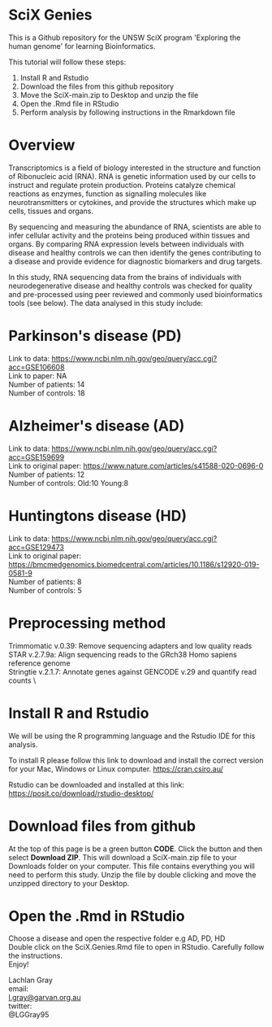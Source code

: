 # SciX Genies

This is a Github repository for the UNSW SciX program 'Exploring the human genome' for learning Bioinformatics.

This tutorial will follow these steps:

1. Install R and Rstudio
2. Download the files from this github repository
3. Move the SciX-main.zip to Desktop and unzip the file
3. Open the .Rmd file in RStudio
4. Perform  analysis by following  instructions in the Rmarkdown file

# Overview
Transcriptomics is a field of biology interested in the structure and function of Ribonucleic acid (RNA). RNA is genetic information used by our cells to instruct and regulate protein production. Proteins catalyze chemical reactions as enzymes, function as signalling molecules like neurotransmitters or cytokines, and provide the structures which make up cells, tissues and organs. 

By sequencing and measuring the abundance of RNA, scientists are able to infer cellular activity and the proteins being produced within tissues and organs. By comparing RNA expression levels between individuals with disease and healthy controls we can then identify the genes contributing to a disease and provide evidence for diagnostic biomarkers and drug targets. 

In this study, RNA sequencing data from the brains of individuals with neurodegenerative disease and healthy controls was checked for quality and pre-processed using peer reviewed and commonly used bioinformatics tools (see below). The data analysed in this study include:

# Parkinson's disease (PD)
Link to data: https://www.ncbi.nlm.nih.gov/geo/query/acc.cgi?acc=GSE106608 \
Link to paper: NA \
Number of patients: 14 \
Number of controls: 18

# Alzheimer's disease (AD)
Link to data: https://www.ncbi.nlm.nih.gov/geo/query/acc.cgi?acc=GSE159699 \
Link to original paper: https://www.nature.com/articles/s41588-020-0696-0 \
Number of patients: 12 \
Number of controls: Old:10 Young:8 

# Huntingtons disease (HD)
Link to data: https://www.ncbi.nlm.nih.gov/geo/query/acc.cgi?acc=GSE129473 \
Link to original paper: https://bmcmedgenomics.biomedcentral.com/articles/10.1186/s12920-019-0581-9 \
Number of patients: 8 \
Number of controls: 5

# Preprocessing method
Trimmomatic v.0.39: Remove sequencing adapters and low quality reads \
STAR v.2.7.9a: Align sequencing reads to the GRch38 Homo sapiens reference genome \
Stringtie v.2.1.7: Annotate genes against GENCODE v.29 and quantify read counts \

# Install R and Rstudio
We will be using the R programming language and the Rstudio IDE for this analysis.

To install R please follow this link to download and install the correct version for your Mac, Windows or Linux computer.
https://cran.csiro.au/

Rstudio can be downloaded and installed at this link:
https://posit.co/download/rstudio-desktop/

# Download files from github
At the top of this page is be a green button **CODE**. Click the button and then select **Download ZIP**.
This will download a SciX-main.zip file to your Downloads folder on your computer. This file contains everything you will need to perform this study. 
Unzip the file by double clicking and move the unzipped directory to your Desktop.

# Open the .Rmd in RStudio
Choose a disease and open the respective folder e.g AD, PD, HD \
Double click on the SciX.Genies.Rmd file to open in RStudio. Carefully follow the instructions.\
Enjoy!


Lachlan Gray \
email: \
l.gray@garvan.org.au \
twitter: \
@LGGray95








